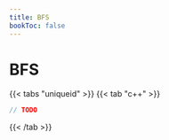 ```yaml
---
title: BFS
bookToc: false
---
```


# BFS

{{< tabs "uniqueid" >}}
{{< tab "c++" >}}
```cpp
// TODO
```
{{< /tab >}}
